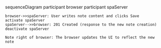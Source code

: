 sequenceDiagram
    participant browser
    participant spaServer

    browser->>spaServer: User writes note content and clicks Save
    activate spaServer
    spaServer-->>browser: 201 Created (response to the new note creation)
    deactivate spaServer

    Note right of browser: The browser updates the UI to reflect the new note
